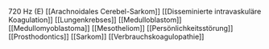 720 Hz (E)
[[Arachnoidales Cerebel-Sarkom]]
[[Disseminierte intravaskuläre Koagulation]]
[[Lungenkrebses]]
[[Medulloblastom]]
[[Medullomyoblastoma]]
[[Mesotheliom]]
[[Persönlichkeitsstörung]]
[[Prosthodontics]]
[[Sarkom]]
[[Verbrauchskoagulopathie]]